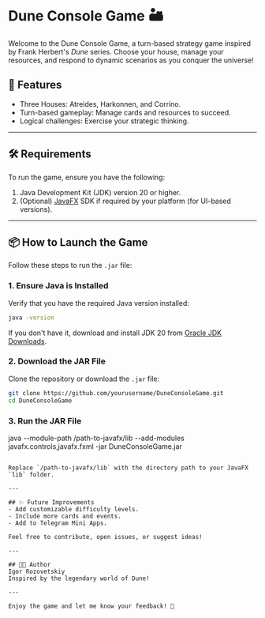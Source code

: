 # Dune Console Game 🏜️

Welcome to the Dune Console Game, a turn-based strategy game inspired by Frank Herbert's *Dune* series. Choose your house, manage your resources, and respond to dynamic scenarios as you conquer the universe!

## 🚀 Features
- Three Houses: Atreides, Harkonnen, and Corrino.
- Turn-based gameplay: Manage cards and resources to succeed.
- Logical challenges: Exercise your strategic thinking.

---

## 🛠️ Requirements
To run the game, ensure you have the following:
1. Java Development Kit (JDK) version 20 or higher.
2. (Optional) [JavaFX](https://openjfx.io/) SDK if required by your platform (for UI-based versions).

---

## 📦 How to Launch the Game
Follow these steps to run the `.jar` file:

### 1. Ensure Java is Installed
Verify that you have the required Java version installed:
```sh
java -version
```
If you don't have it, download and install JDK 20 from [Oracle JDK Downloads](https://www.oracle.com/java/technologies/javase/jdk20-archive-downloads.html).

### 2. Download the JAR File
Clone the repository or download the `.jar` file:
```sh
git clone https://github.com/yourusername/DuneConsoleGame.git
cd DuneConsoleGame
```

### 3. Run the JAR File

java --module-path /path-to-javafx/lib --add-modules javafx.controls,javafx.fxml -jar DuneConsoleGame.jar
```

Replace `/path-to-javafx/lib` with the directory path to your JavaFX `lib` folder.

---

## ✨ Future Improvements
- Add customizable difficulty levels.
- Include more cards and events.
- Add to Telegram Mini Apps.

Feel free to contribute, open issues, or suggest ideas!

---

## 👨‍💻 Author
Igor Rozovetskiy 
Inspired by the legendary world of Dune!

---

Enjoy the game and let me know your feedback! 🌟
